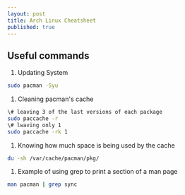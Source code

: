 ```yaml
---
layout: post
title: Arch Linux Cheatsheet
published: true
---
```


## Useful commands

1. Updating System

```bash
sudo pacman -Syu
```
    
1. Cleaning pacman's cache

```bash
\# leaving 3 of the last versions of each package
sudo paccache -r
\# lwaving only 1
sudo paccache -rk 1
```
  
1. Knowing how much space is being used by the cache

```bash
du -sh /var/cache/pacman/pkg/
```

1. Example of using grep to print a section of a man page

```bash
man pacman | grep sync
```


